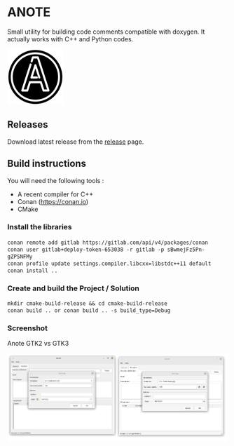 # ANOTE

Small utility for building code comments compatible with doxygen. It actually works with C++ and Python codes.

![anote logo](art/Anote_icon.png)

## Releases
Download latest release from the [release](https://github.com/lucsch/anote/releases/latest) page.

## Build instructions
You will need the following tools :

- A recent compiler for C++
- Conan (https://conan.io)
- CMake

### Install the libraries

    conan remote add gitlab https://gitlab.com/api/v4/packages/conan
    conan user gitlab+deploy-token-653038 -r gitlab -p sBwmejFz5Pn-gZPSNFMy
    conan profile update settings.compiler.libcxx=libstdc++11 default
    conan install .. 

### Create and build the Project / Solution

    mkdir cmake-build-release && cd cmake-build-release
    conan build .. or conan build .. -s build_type=Debug

### Screenshot

Anote GTK2 vs GTK3

![GTK](doc/screenshots/gtk2-vs-gtk3.png)
